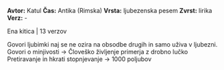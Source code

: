 **Avtor:** Katul
**Čas:** Antika (Rimska)
**Vrsta:** ljubezenska pesem
**Zvrst:** lirika
**Verz:** -

Ena kitica | 13 verzov

Govori ljubimki naj se ne ozira na obsodbe drugih in samo uživa v ljubezni.
Govori o minjivosti -> Človeško življenje primerja z drobno lučko
Pretiravanje in hkrati stopnjevanje -> 1000 poljubov

